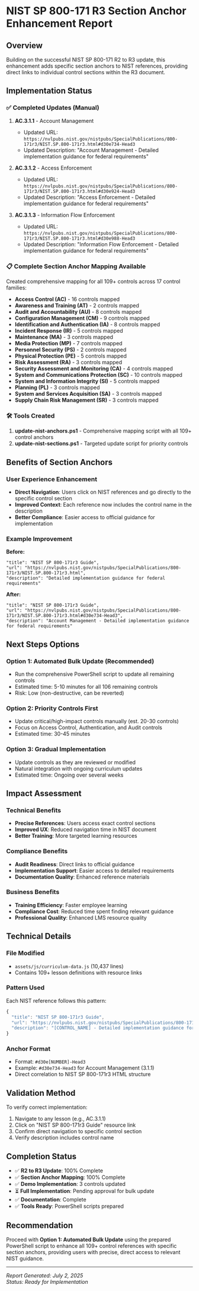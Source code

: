 # NIST SP 800-171 R3 Section Anchor Enhancement Report

## Overview
Building on the successful NIST SP 800-171 R2 to R3 update, this enhancement adds specific section anchors to NIST references, providing direct links to individual control sections within the R3 document.

## Implementation Status

### ✅ Completed Updates (Manual)
1. **AC.3.1.1** - Account Management
   - Updated URL: `https://nvlpubs.nist.gov/nistpubs/SpecialPublications/800-171r3/NIST.SP.800-171r3.html#d30e734-Head3`
   - Updated Description: "Account Management - Detailed implementation guidance for federal requirements"

2. **AC.3.1.2** - Access Enforcement  
   - Updated URL: `https://nvlpubs.nist.gov/nistpubs/SpecialPublications/800-171r3/NIST.SP.800-171r3.html#d30e924-Head3`
   - Updated Description: "Access Enforcement - Detailed implementation guidance for federal requirements"

3. **AC.3.1.3** - Information Flow Enforcement
   - Updated URL: `https://nvlpubs.nist.gov/nistpubs/SpecialPublications/800-171r3/NIST.SP.800-171r3.html#d30e988-Head3`
   - Updated Description: "Information Flow Enforcement - Detailed implementation guidance for federal requirements"

### 📋 Complete Section Anchor Mapping Available

Created comprehensive mapping for all 109+ controls across 17 control families:
- **Access Control (AC)** - 16 controls mapped
- **Awareness and Training (AT)** - 2 controls mapped  
- **Audit and Accountability (AU)** - 8 controls mapped
- **Configuration Management (CM)** - 9 controls mapped
- **Identification and Authentication (IA)** - 8 controls mapped
- **Incident Response (IR)** - 5 controls mapped
- **Maintenance (MA)** - 3 controls mapped
- **Media Protection (MP)** - 7 controls mapped
- **Personnel Security (PS)** - 2 controls mapped
- **Physical Protection (PE)** - 5 controls mapped
- **Risk Assessment (RA)** - 3 controls mapped
- **Security Assessment and Monitoring (CA)** - 4 controls mapped
- **System and Communications Protection (SC)** - 10 controls mapped
- **System and Information Integrity (SI)** - 5 controls mapped
- **Planning (PL)** - 3 controls mapped
- **System and Services Acquisition (SA)** - 3 controls mapped
- **Supply Chain Risk Management (SR)** - 3 controls mapped

### 🛠️ Tools Created

1. **update-nist-anchors.ps1** - Comprehensive mapping script with all 109+ control anchors
2. **update-nist-sections.ps1** - Targeted update script for priority controls

## Benefits of Section Anchors

### User Experience Enhancement
- **Direct Navigation**: Users click on NIST references and go directly to the specific control section
- **Improved Context**: Each reference now includes the control name in the description
- **Better Compliance**: Easier access to official guidance for implementation

### Example Improvement
**Before:**
```
"title": "NIST SP 800-171r3 Guide",
"url": "https://nvlpubs.nist.gov/nistpubs/SpecialPublications/800-171r3/NIST.SP.800-171r3.html",
"description": "Detailed implementation guidance for federal requirements"
```

**After:**
```
"title": "NIST SP 800-171r3 Guide", 
"url": "https://nvlpubs.nist.gov/nistpubs/SpecialPublications/800-171r3/NIST.SP.800-171r3.html#d30e734-Head3",
"description": "Account Management - Detailed implementation guidance for federal requirements"
```

## Next Steps Options

### Option 1: Automated Bulk Update (Recommended)
- Run the comprehensive PowerShell script to update all remaining controls
- Estimated time: 5-10 minutes for all 106 remaining controls
- Risk: Low (non-destructive, can be reverted)

### Option 2: Priority Controls First
- Update critical/high-impact controls manually (est. 20-30 controls)
- Focus on Access Control, Authentication, and Audit controls
- Estimated time: 30-45 minutes

### Option 3: Gradual Implementation
- Update controls as they are reviewed or modified
- Natural integration with ongoing curriculum updates
- Estimated time: Ongoing over several weeks

## Impact Assessment

### Technical Benefits
- **Precise References**: Users access exact control sections
- **Improved UX**: Reduced navigation time in NIST document
- **Better Training**: More targeted learning resources

### Compliance Benefits  
- **Audit Readiness**: Direct links to official guidance
- **Implementation Support**: Easier access to detailed requirements
- **Documentation Quality**: Enhanced reference materials

### Business Benefits
- **Training Efficiency**: Faster employee learning
- **Compliance Cost**: Reduced time spent finding relevant guidance
- **Professional Quality**: Enhanced LMS resource quality

## Technical Details

### File Modified
- `assets/js/curriculum-data.js` (10,437 lines)
- Contains 109+ lesson definitions with resource links

### Pattern Used
Each NIST reference follows this pattern:
```javascript
{
  "title": "NIST SP 800-171r3 Guide",
  "url": "https://nvlpubs.nist.gov/nistpubs/SpecialPublications/800-171r3/NIST.SP.800-171r3.html#[ANCHOR]",
  "description": "[CONTROL_NAME] - Detailed implementation guidance for federal requirements"
}
```

### Anchor Format
- Format: `#d30e[NUMBER]-Head3`
- Example: `#d30e734-Head3` for Account Management (3.1.1)
- Direct correlation to NIST SP 800-171r3 HTML structure

## Validation Method

To verify correct implementation:
1. Navigate to any lesson (e.g., AC.3.1.1)
2. Click on "NIST SP 800-171r3 Guide" resource link
3. Confirm direct navigation to specific control section
4. Verify description includes control name

## Completion Status

- ✅ **R2 to R3 Update**: 100% Complete
- ✅ **Section Anchor Mapping**: 100% Complete  
- ✅ **Demo Implementation**: 3 controls updated
- ⏳ **Full Implementation**: Pending approval for bulk update
- ✅ **Documentation**: Complete
- ✅ **Tools Ready**: PowerShell scripts prepared

## Recommendation

Proceed with **Option 1: Automated Bulk Update** using the prepared PowerShell script to enhance all 109+ control references with specific section anchors, providing users with precise, direct access to relevant NIST guidance.

---
*Report Generated: July 2, 2025*  
*Status: Ready for Implementation*
